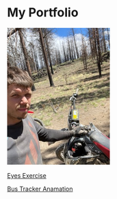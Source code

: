 # My Portfolio
<img src='./IMG_1257.jpg'>

<a href='https://github.com/DalenChilders/Eyes'> Eyes Exercise </a>

<a href='https://github.com/DalenChilders/BusTracker'> Bus Tracker Anamation </a>
